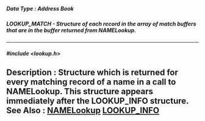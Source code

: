 ##### Data Type : Address Book
##### LOOKUP_MATCH - Structure of each record in the array of match buffers that are in the buffer returned from NAMELookup.
---
##### #include <lookup.h>
**Description :**
Structure which is returned for every matching record of a name in a call to 
NAMELookup.  This structure appears immediately after the LOOKUP_INFO 
structure.
**See Also :**
[NAMELookup](D:/md_files/NAMELookup.md)
[LOOKUP_INFO](D:/md_files/LOOKUP_INFO.md)
---
